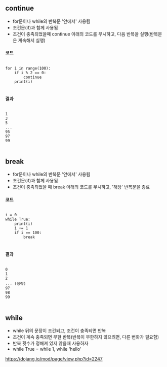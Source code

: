 ## continue
- for문이나 while의 반복문 '안에서' 사용됨
- 조건문(if)과 함께 사용됨
- 조건이 충족되었을때 continue 아래의 코드를 무시하고, 다음 반복을 실행(반복문은 계속해서 실행)   
#### 코드
<pre>
<code>
for i in range(100):       
    if i % 2 == 0:         
        continue           
    print(i)
</code>
</pre>
#### 결과
<pre>
<code>
1
3
5
...
95
97
99
</code>
</pre>

## break
- for문이나 while의 반복문 '안에서' 사용됨
- 조건문(if)과 함께 사용됨
- 조건이 충족되었을 때 break 아래의 코드를 무시하고, '해당' 반복문을 종료
#### 코드
<pre>
<code>
i = 0
while True:    
    print(i)
    i += 1         
    if i == 100:
        break 
</code>
</pre>
#### 결과
<pre>
<code>
0
1
2
... (생략)
97
98
99
</code>
</pre>

## while
- while 뒤의 문장이 조건되고, 조건이 충족되면 반복
- 조건이 계속 충족되면 무한 반복(반복이 무한하지 않으려면, 다른 변화가 필요함)
- 반복 횟수가 정해져 있지 않을때 사용하자
- while True = while 1, while 'hello'

https://dojang.io/mod/page/view.php?id=2247
